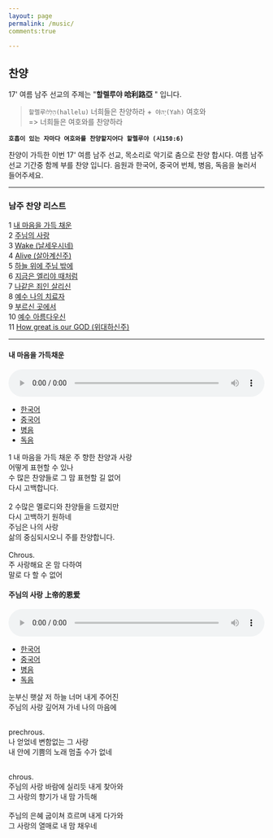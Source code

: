 ```yaml
---
layout: page
permalink: /music/
comments:true

---
```



## 찬양


17' 여름 남주 선교의 주제는 "**할렐루야 哈利路亞**  " 입니다. 

 >`할렐루הַלְּלוּ(hallelu)` 너희들은 찬양하라 +` 야יָהּ(Yah)` 여호와  <br />
     => 너희들은 여호와를 찬양하라

 **`호흡이 있는 자마다 여호와를 찬양할지어다 할렐루야 (시150:6)`**
    
     
찬양이 가득한 이번 17' 여름 남주 선교, 목소리로 악기로 춤으로 찬양 합시다. 여름 남주 선교 기간중 함께 부를 찬양 입니다. 음원과 한국어, 중국어 번체, 병음, 독음을 눌러서 들어주세요. 

---

###  남주 찬양 리스트


   1 [내 마음을 가득 채운](#track_1) <br /> 2 [주님의 사랑](#track_2) <br />
    3 [Wake (날세우시네)](#track_3) <br />
    4 [Alive (살아계신주)](#track_4) <br />
    5 [하늘 위에 주님 밖에](#track_5) <br />
    6 [지금은 엘리야 때처럼](#track_6) <br />
    7 [나같은 죄인 살리신](#track_7)    <br />
    8 [예수 나의 치료자 ](#track_8)<br />
    9 [부르신 곳에서](#track_9) <br />
    10 [예수 아름다우신](#track_10) <br />
    11 [How great is our GOD (위대하신주)  ](#track_11)

---

<div id="track_1">

<h4>내 마음을 가득채운</h4>

<audio controls preload="auto" style="width:100%;">
    <source src="../music/track_1.acc" type="audio/mp4">
    <source src="../music/track_1.mp3" type="audio/mpeg">
</audio>

<ul class="tab_tit" id="t1">
    <li><a href="#tab_1">한국어</a></li>
    <li><a href="#tab_2">중국어</a></li>
    <li><a href="#tab_3">병음</a></li>
    <li><a href="#tab_4">독음</a></li>
</ul>


<div id="tab_1" class="tab_content" style="display:block">
1 내 마음을 가득 채운 주 향한 찬양과 사랑 <br />
어떻게 표현할 수 있나 <br />
수 많은 찬양들로 그 맘 표현할 길 없어 <br />
다시 고백합니다. <br /><br />
2 수많은 멜로디와 찬양들을 드렸지만 <br />
다시 고백하기 원하네 <br />
주님은 나의 사랑 <br />
삶의 중심되시오니 주를 찬양합니다.<br /><br />
Chrous. <br />
주 사랑해요 온 맘 다하여 <br />
말로 다 할 수 없어 <br />
 </div>
 
 <div  id="tab_2" class="tab_content" style="display:none">
 1 我的心灵充满对主的赞美和爱, 无法用言语表达 <br />
 虽然有很多赞美, 也不能表达我的心, 所以我再次告白. <br />
         
 2 有很多音乐和赞美都献给主, 但是我愿意再次告白. <br />
 主啊, 您是我的爱, 我的一切, 因此我赞美主. <br /><br />
        
 Chrous. <br /> <br />
 主啊, 我爱您, 用我的一切来赞美您.
 哦, 主, 我爱您, 我赞美主.<br /><br />
        
 Bridge. <br />
 感谢给我能再表白主的恩爱的新一天 <br />
 感谢给我能再表白的赞扬 <br />
 </div>
 <div id="tab_3" class="tab_content" style="display:none"> 
 1 wǒ dí xīn líng chōng mǎn duì zhǔ dí zàn měi hé ài , <br />  
  wú fǎ yòng yán yǔ biǎo dá <br /> 
 suī rán yǒu hěn duō zàn měi ,   <br />
 yě bù néng biǎo dá wǒ dí xīn ,  <br /> suǒ yǐ wǒ zài cì gào bái . <br /> 
        
 2 yǒu hěn duō yīn lè hé zàn měi dū xiàn gěi zhǔ ,  <br /> dàn shì wǒ yuàn yì zài cì gào bái . <br />
 zhǔ ā ,  <br /> nín shì wǒ dí ài ,  <br /> wǒ dí yī qiē ,<br />   yīn cǐ wǒ zàn měi zhǔ . <br />
        
 Chrous. <br />
 zhǔ ā ,   wǒ ài nín , <br />  yòng wǒ dí yī qiē lái zàn měi nín . <br /> 
 ó ,   zhǔ ,   wǒ ài nín , <br />  wǒ zàn měi zhǔ . <br />  
        
 Bridge. <br />
 gǎn xiè gěi wǒ néng zài biǎo bái zhǔ dí ēn ài dí xīn yī tiān <br /> 
 gǎn xiè gěi wǒ néng zài biǎo bái dí zàn yáng <br />
 </div>
 <div id="tab_4"  class="tab_content" style="display:none">
 1 워 띠 신 링 총 만 뛔이 주 띠 짠 메이 허 아이 ,   우 파 용 얜 위 뺘오 따 <br /> 
 쒜이 란 요우 헌 뚜어 짠 메이 ,   예 뿌 넝 뺘오 따 워 띠 신 ,   쑤어 이 워 짜이 츠 까오 빠이 . <br />
        
 2 요우 헌 뚜어 인 러 허 짠 메이 뚜 시앤 께이 주 ,   딴 스 워 위앤 이 짜이 츠 까오 빠이 .  <br />
 주 아 ,   닌 스 워 띠 아이 ,   워 띠 이 치에 ,   인 츠 워 짠 메이 주 .  <br />
        
 Chrous. <br />
 주 아 ,   워 아이 닌 ,   용 워 띠 이 치에 라이 짠 메이 닌 . <br />
 오 ,   주 ,   워 아이 닌 ,   워 짠 메이 주 .  <br /><br />
        
 Bridge. <br />
 깐 시에 께이 워 넝 짜이 뺘오 빠이 주 띠 언 아이 띠 신 이 티앤 <br />
 깐 시에 께이 워 넝 짜이 뺘오 빠이 띠 짠 양 <br />
 </div>

</div>
<div id="track_2">

<h4>주님의 사랑 上帝的恩爱</h4>

<audio controls preload="auto" style="width:100%;">
    <source src="../music/track_2.acc" type="audio/mp4">
    <source src="../music/track_2.mp3" type="audio/mpeg">
</audio>

<ul class="tab_tit" id="t2">
    <li><a href="#t2_tab_1">한국어</a></li>
    <li><a href="#t2_tab_2">중국어</a></li>
    <li><a href="#t2_tab_3">병음</a></li>
    <li><a href="#t2_tab_4">독음</a></li>
</ul>


<div id="t2_tab_1" class="tab_content" style="display:block">
눈부신 햇살 저 하늘 너머 내게 주어진 <br />
주님의 사랑 깊어져 가네 나의 마음에 <br /><br />

prechrous. <br />
나 얻었네 변함없는 그 사랑 <br />
내 안에 기쁨의 노래 멈출 수가 없네  <br /><br />

chrous. <br />
주님의 사랑 바람에 실리듯 내게 찾아와 <br />
그 사랑의 향기가 내 맘 가득해 <br /><br />
주님의 은혜 굽이쳐 흐르며 내게 다가와 <br />
그 사랑의 열매로 내 맘 채우네 <br />
 </div>
 
 <div  id="t2_tab_2" class="tab_content" style="display:none">
耀眼的阳光,在天空之外给我的 <br />
上帝的恩爱，越来越深，在我的心里 <br /><br />

我收到了，不变的那恩爱 <br />
我心里欢乐的歌曲，无法停止 <br /><br />

上帝的恩爱，像风一样来找我 <br />
那恩爱的香气，我的心里都满满的 <br /><br />
上帝的恩典，像水一样来找我 <br />
那恩爱的果实，我的心里都满满的 <br />
 </div>
 <div id="t2_tab_3" class="tab_content" style="display:none"> 
yào yǎn dí yáng guāng , zài tiān kōng zhī wài gěi wǒ dí <br />
shàng dì dí ēn ài ， yuè lái yuè shēn ， zài wǒ dí xīn lǐ  <br /><br />

wǒ shōu dào liǎo ， bù biàn dí nà ēn ài  <br />
wǒ xīn lǐ huān lè dí gē qū ， wú fǎ tíng zhǐ  <br /><br />

shàng dì dí ēn ài ， xiàng fēng yī yàng lái zhǎo wǒ  <br />
nà ēn ài dí xiāng qì ， wǒ dí xīn lǐ dū mǎn mǎn dí  <br /><br />
shàng dì dí ēn diǎn ， xiàng shuǐ yī yàng lái zhǎo wǒ  <br />
nà ēn ài dí guǒ shí ， wǒ dí xīn lǐ dū mǎn mǎn dí <br />
 
 </div>
 <div id="t2_tab_4"  class="tab_content" style="display:none">
야오 얜 띠 양 꾸앙 , 짜이 티앤 콩 즈 와이 께이 워 띠  <br />
상 띠 띠 언 아이 ， 위에 라이 위에 션 ， 짜이 워 띠 신 리  <br /><br />
워 셔우 따오 랴오 ， 뿌 삐앤 띠 나 언 아이 <br />
워 신 리 후안 러 띠 꺼 취 ， 우 파 팅 즈 <br /><br />

상 띠 띠 언 아이 ， 샹 펑 이 양 라이 자오 워 <br />
나 언 아이 띠 샹 치 ， 워 띠 신 리 뚜 만 만 띠 <br /><br />
상 띠 띠 언 띠앤 ， 샹 쉐이 이 양 라이 자오 워 <br />
나 언 아이 띠 꾸어 스 ， 워 띠 신 리 뚜 만 만 띠 <br />
 
 </div>

</div>

